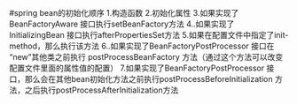 

#spring bean的初始化顺序
1.构造函数
2.初始化属性
3.如果实现了BeanFactoryAware 接口执行setBeanFactory方法
4..如果实现了InitializingBean 接口执行afterPropertiesSet方法
5.如果在配置文件中指定了init-method，那么执行该方法
6..如果实现了BeanFactoryPostProcessor 接口在 “new”其他类之前执行 postProcessBeanFactory 方法（通过这个方法可以改变配置文件里面的属性值的配置）
7.如果实现了BeanFactoryPostProcessor 接口，那么会在其他bean初始化方法之前执行postProcessBeforeInitialization 方法，之后执行postProcessAfterInitialization方法







